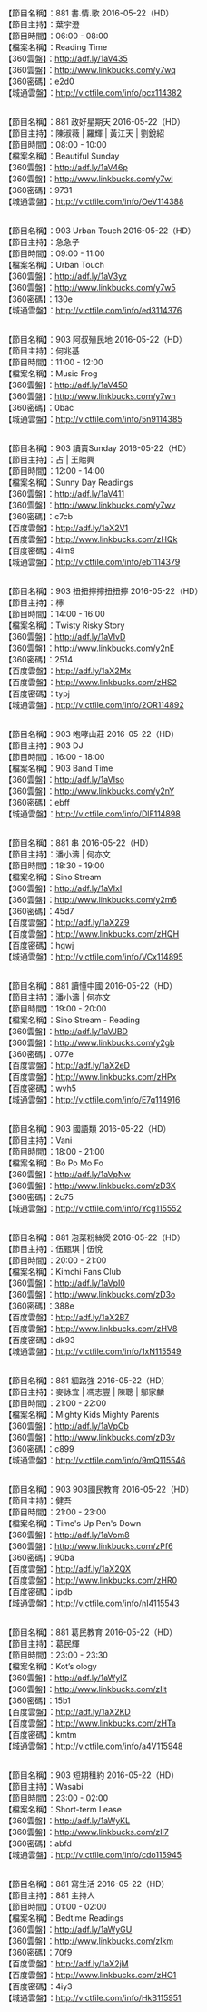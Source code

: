 <br>【節目名稱】：881 書.情.歌 2016-05-22（HD）
<br>【節目主持】：葉宇澄
<br>【節目時間】：06:00 - 08:00
<br>【檔案名稱】：Reading Time
<br>【360雲盤】：http://adf.ly/1aV435
<br>【360雲盤】：http://www.linkbucks.com/y7wq
<br>【360密碼】：e2d0
<br>【城通雲盤】：http://v.ctfile.com/info/pcx114382

<br>【節目名稱】：881 政好星期天 2016-05-22（HD）
<br>【節目主持】：陳淑薇 | 羅輝 | 黃江天 | 劉銳紹
<br>【節目時間】：08:00 - 10:00
<br>【檔案名稱】：Beautiful Sunday
<br>【360雲盤】：http://adf.ly/1aV46p
<br>【360雲盤】：http://www.linkbucks.com/y7wl
<br>【360密碼】：9731
<br>【城通雲盤】：http://v.ctfile.com/info/OeV114388

<br>【節目名稱】：903 Urban Touch 2016-05-22（HD）
<br>【節目主持】：急急子
<br>【節目時間】：09:00 - 11:00
<br>【檔案名稱】：Urban Touch
<br>【360雲盤】：http://adf.ly/1aV3yz
<br>【360雲盤】：http://www.linkbucks.com/y7w5
<br>【360密碼】：130e
<br>【城通雲盤】：http://v.ctfile.com/info/ed3114376

<br>【節目名稱】：903 阿叔殖民地 2016-05-22（HD）
<br>【節目主持】：何兆基
<br>【節目時間】：11:00 - 12:00
<br>【檔案名稱】：Music Frog
<br>【360雲盤】：http://adf.ly/1aV450
<br>【360雲盤】：http://www.linkbucks.com/y7wn
<br>【360密碼】：0bac
<br>【城通雲盤】：http://v.ctfile.com/info/5n9114385

<br>【節目名稱】：903 讀賣Sunday 2016-05-22（HD）
<br>【節目主持】：占 | 王貽興
<br>【節目時間】：12:00 - 14:00
<br>【檔案名稱】：Sunny Day Readings
<br>【360雲盤】：http://adf.ly/1aV411
<br>【360雲盤】：http://www.linkbucks.com/y7wv
<br>【360密碼】：c7cb
<br>【百度雲盤】：http://adf.ly/1aX2V1
<br>【百度雲盤】：http://www.linkbucks.com/zHQk
<br>【百度密碼】：4im9
<br>【城通雲盤】：http://v.ctfile.com/info/eb1114379

<br>【節目名稱】：903 扭扭擰擰扭扭擰 2016-05-22（HD）
<br>【節目主持】：檸
<br>【節目時間】：14:00 - 16:00
<br>【檔案名稱】：Twisty Risky Story
<br>【360雲盤】：http://adf.ly/1aVIvD
<br>【360雲盤】：http://www.linkbucks.com/y2nE
<br>【360密碼】：2514
<br>【百度雲盤】：http://adf.ly/1aX2Mx
<br>【百度雲盤】：http://www.linkbucks.com/zHS2
<br>【百度密碼】：typj
<br>【城通雲盤】：http://v.ctfile.com/info/2OR114892

<br>【節目名稱】：903 咆哮山莊 2016-05-22（HD）
<br>【節目主持】：903 DJ
<br>【節目時間】：16:00 - 18:00
<br>【檔案名稱】：903 Band Time
<br>【360雲盤】：http://adf.ly/1aVIso
<br>【360雲盤】：http://www.linkbucks.com/y2nY
<br>【360密碼】：ebff
<br>【城通雲盤】：http://v.ctfile.com/info/DlF114898

<br>【節目名稱】：881 串 2016-05-22（HD）
<br>【節目主持】：潘小濤 | 何亦文
<br>【節目時間】：18:30 - 19:00
<br>【檔案名稱】：Sino Stream
<br>【360雲盤】：http://adf.ly/1aVIxI
<br>【360雲盤】：http://www.linkbucks.com/y2m6
<br>【360密碼】：45d7
<br>【百度雲盤】：http://adf.ly/1aX2Z9
<br>【百度雲盤】：http://www.linkbucks.com/zHQH
<br>【百度密碼】：hgwj
<br>【城通雲盤】：http://v.ctfile.com/info/VCx114895

<br>【節目名稱】：881 讀懂中國 2016-05-22（HD）
<br>【節目主持】：潘小濤 | 何亦文
<br>【節目時間】：19:00 - 20:00
<br>【檔案名稱】：Sino Stream - Reading
<br>【360雲盤】：http://adf.ly/1aVJBD
<br>【360雲盤】：http://www.linkbucks.com/y2gb
<br>【360密碼】：077e
<br>【百度雲盤】：http://adf.ly/1aX2eD
<br>【百度雲盤】：http://www.linkbucks.com/zHPx
<br>【百度密碼】：wvh5
<br>【城通雲盤】：http://v.ctfile.com/info/E7q114916

<br>【節目名稱】：903 國語類 2016-05-22（HD）
<br>【節目主持】：Vani
<br>【節目時間】：18:00 - 21:00
<br>【檔案名稱】：Bo Po Mo Fo
<br>【360雲盤】：http://adf.ly/1aVpNw
<br>【360雲盤】：http://www.linkbucks.com/zD3X
<br>【360密碼】：2c75
<br>【城通雲盤】：http://v.ctfile.com/info/Ycg115552

<br>【節目名稱】：881 泡菜粉絲煲 2016-05-22（HD） 
<br>【節目主持】：伍甄琪 | 伍悅
<br>【節目時間】：20:00 - 21:00
<br>【檔案名稱】：Kimchi Fans Club
<br>【360雲盤】：http://adf.ly/1aVpI0
<br>【360雲盤】：http://www.linkbucks.com/zD3o
<br>【360密碼】：388e
<br>【百度雲盤】：http://adf.ly/1aX2B7
<br>【百度雲盤】：http://www.linkbucks.com/zHV8
<br>【百度密碼】：dk93
<br>【城通雲盤】：http://v.ctfile.com/info/1xN115549

<br>【節目名稱】：881 細路強 2016-05-22（HD） 
<br>【節目主持】：麥詠宜 | 馮志豐 | 陳聰 | 鄔家麟 
<br>【節目時間】：21:00 - 22:00 
<br>【檔案名稱】：Mighty Kids Mighty Parents
<br>【360雲盤】：http://adf.ly/1aVpCb
<br>【360雲盤】：http://www.linkbucks.com/zD3v
<br>【360密碼】：c899
<br>【城通雲盤】：http://v.ctfile.com/info/9mQ115546

<br>【節目名稱】：903 903國民教育 2016-05-22（HD）
<br>【節目主持】：健吾
<br>【節目時間】：21:00 - 23:00
<br>【檔案名稱】：Time's Up Pen's Down
<br>【360雲盤】：http://adf.ly/1aVom8
<br>【360雲盤】：http://www.linkbucks.com/zPf6
<br>【360密碼】：90ba
<br>【百度雲盤】：http://adf.ly/1aX2QX
<br>【百度雲盤】：http://www.linkbucks.com/zHR0
<br>【百度密碼】：ipdb
<br>【城通雲盤】：http://v.ctfile.com/info/nI4115543

<br>【節目名稱】：881 葛民教育 2016-05-22（HD）
<br>【節目主持】：葛民輝
<br>【節目時間】：23:00 - 23:30
<br>【檔案名稱】：Kot’s ology
<br>【360雲盤】：http://adf.ly/1aWyIZ
<br>【360雲盤】：http://www.linkbucks.com/zIlt
<br>【360密碼】：15b1
<br>【百度雲盤】：http://adf.ly/1aX2KD
<br>【百度雲盤】：http://www.linkbucks.com/zHTa
<br>【百度密碼】：kmtm
<br>【城通雲盤】：http://v.ctfile.com/info/a4V115948

<br>【節目名稱】：903 短期租約 2016-05-22（HD）
<br>【節目主持】：Wasabi
<br>【節目時間】：23:00 - 02:00
<br>【檔案名稱】：Short-term Lease
<br>【360雲盤】：http://adf.ly/1aWyKL
<br>【360雲盤】：http://www.linkbucks.com/zIl7
<br>【360密碼】：abfd
<br>【城通雲盤】：http://v.ctfile.com/info/cdo115945

<br>【節目名稱】：881 寫生活 2016-05-22（HD）
<br>【節目主持】：881 主持人
<br>【節目時間】：01:00 - 02:00
<br>【檔案名稱】：Bedtime Readings
<br>【360雲盤】：http://adf.ly/1aWyGU
<br>【360雲盤】：http://www.linkbucks.com/zIkm
<br>【360密碼】：70f9
<br>【百度雲盤】：http://adf.ly/1aX2jM
<br>【百度雲盤】：http://www.linkbucks.com/zHO1
<br>【百度密碼】：4iy3
<br>【城通雲盤】：http://v.ctfile.com/info/HkB115951
